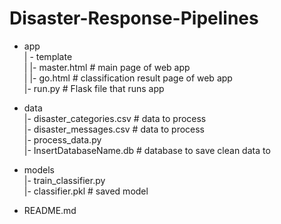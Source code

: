 # Disaster-Response-Pipelines





- app </br>
| - template</br>
| |- master.html  # main page of web app</br>
| |- go.html  # classification result page of web app</br>
|- run.py  # Flask file that runs app</br>

- data</br>
|- disaster_categories.csv  # data to process </br>
|- disaster_messages.csv  # data to process</br>
|- process_data.py</br>
|- InsertDatabaseName.db   # database to save clean data to</br>

- models</br>
|- train_classifier.py</br>
|- classifier.pkl  # saved model </br>

- README.md
